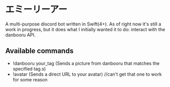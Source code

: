 # エミーリーアー

A multi-purpose discord bot written in Swift(4+).
As of right now it's still a work in progress, but it does what I initially wanted it to do: interact with the danbooru API.

## Available commands

- !danbooru your_tag (Sends a picture from danbooru that matches the specified tag.s)
- !avatar (Sends a direct URL to your avatar) //can't get that one to work for some reason
